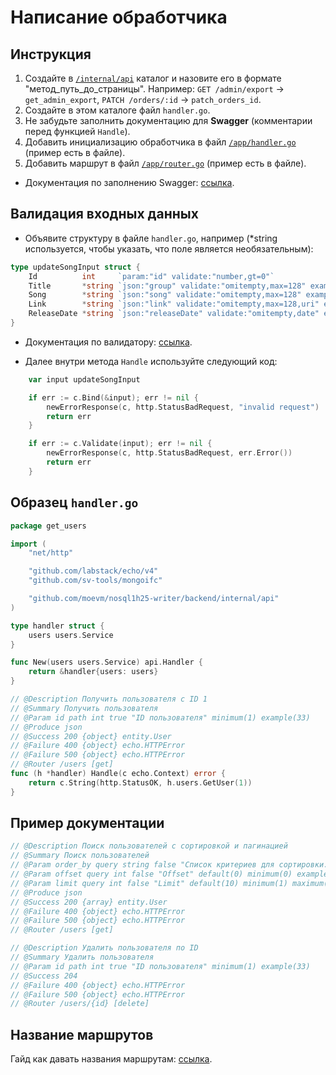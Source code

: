 # Написание обработчика
## Инструкция
1. Создайте в [`/internal/api`](../internal/api) каталог и назовите его в формате "метод_путь_до_страницы". Например: `GET /admin/export` → `get_admin_export`, `PATCH /orders/:id` → `patch_orders_id`.
2. Создайте в этом каталоге файл `handler.go`.
3. Не забудьте заполнить документацию для **Swagger** (комментарии перед функцией `Handle`).
4. Добавить инициализацию обработчика в файл [`/app/handler.go`](../internal/app/handler.go) (пример есть в файле).
5. Добавить маршрут в файл [`/app/router.go`](../internal/app/router.go) (пример есть в файле).

* Документация по заполнению Swagger: [ссылка](https://github.com/swaggo/swag/blob/master/README.md).

## Валидация входных данных
* Объявите структуру в файле `handler.go`, например (*string используется, чтобы указать, что поле является необязательным):
```go
type updateSongInput struct {
	Id          int     `param:"id" validate:"number,gt=0"`
	Title       *string `json:"group" validate:"omitempty,max=128" example:"Promo for vegetables"`
	Song        *string `json:"song" validate:"omitempty,max=128" example:"Best Compilation"`
	Link        *string `json:"link" validate:"omitempty,max=128,uri" example:"https://www.youtube.com/watch?v=Xsp3_a-PMTw"`
	ReleaseDate *string `json:"releaseDate" validate:"omitempty,date" example:"2006-06-22"`
}
```

* Документация по валидатору: [ссылка](https://github.com/go-playground/validator/blob/master/README.md).

* Далее внутри метода `Handle` используйте следующий код:
```go
	var input updateSongInput

	if err := c.Bind(&input); err != nil {
		newErrorResponse(c, http.StatusBadRequest, "invalid request")
		return err
	}

	if err := c.Validate(input); err != nil {
		newErrorResponse(c, http.StatusBadRequest, err.Error())
		return err
	}
```

## Образец `handler.go`
```go
package get_users

import (
	"net/http"

	"github.com/labstack/echo/v4"
	"github.com/sv-tools/mongoifc"

	"github.com/moevm/nosql1h25-writer/backend/internal/api"
)

type handler struct {
	users users.Service
}

func New(users users.Service) api.Handler {
	return &handler{users: users}
}

// @Description Получить пользователя с ID 1
// @Summary Получить пользователя
// @Param id path int true "ID пользователя" minimum(1) example(33)
// @Produce json
// @Success 200 {object} entity.User
// @Failure 400 {object} echo.HTTPError
// @Failure 500 {object} echo.HTTPError
// @Router /users [get]
func (h *handler) Handle(c echo.Context) error {
	return c.String(http.StatusOK, h.users.GetUser(1))
}
```

## Пример документации
```go
// @Description Поиск пользователей с сортировкой и пагинацией
// @Summary Поиск пользователей
// @Param order_by query string false "Список критериев для сортировки. Если не указан порядок, то по возрастанию." example(id:asc,name:desc,created_at)
// @Param offset query int false "Offset" default(0) minimum(0) example(10)
// @Param limit query int false "Limit" default(10) minimum(1) maximum(20) example(10)
// @Produce json
// @Success 200 {array} entity.User
// @Failure 400 {object} echo.HTTPError
// @Failure 500 {object} echo.HTTPError
// @Router /users [get]
```

```go
// @Description Удалить пользователя по ID
// @Summary Удалить пользователя
// @Param id path int true "ID пользователя" minimum(1) example(33)
// @Success 204
// @Failure 400 {object} echo.HTTPError
// @Failure 500 {object} echo.HTTPError
// @Router /users/{id} [delete]
```

## Название маршрутов
Гайд как давать названия маршрутам: [ссылка](https://restfulapi.net/resource-naming/).